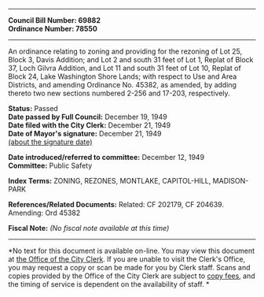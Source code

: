 * * * * *  
  
**Council Bill Number: [](#h0)[](#h2)69882**   
**Ordinance Number: 78550**  
  
* * * * *  
  
An ordinance relating to zoning and providing for the rezoning of Lot 25, Block 3, Davis Addition; and Lot 2 and south 31 feet of Lot 1, Replat of Block 37, Loch Gilvra Addition, and Lot 11 and south 31 feet of Lot 10, Replat of Block 24, Lake Washington Shore Lands; with respect to Use and Area Districts, and amending Ordinance No. 45382, as amended, by adding thereto two new sections numbered 2-256 and 17-203, respectively.  
  
**Status:** Passed   
**Date passed by Full Council:** December 19, 1949   
**Date filed with the City Clerk:** December 21, 1949   
**Date of Mayor's signature:** December 21, 1949   
[(about the signature date)](/~public/approvaldate.htm)   
  
  
**Date introduced/referred to committee:** December 12, 1949   
**Committee:** Public Safety   
  
**Index Terms:** ZONING, REZONES, MONTLAKE, CAPITOL-HILL, MADISON-PARK  
  
**References/Related Documents:** Related: CF 202179, CF 204639. Amending: Ord 45382  
  
**Fiscal Note:** *(No fiscal note available at this time)*  
  
* * * * *  
  
*No text for this document is available on-line. You may view this document at [the Office of the City Clerk](http://www.seattle.gov/leg/clerk/contactUs.htm). If you are unable to visit the Clerk's Office, you may request a copy or scan be made for you by Clerk staff. Scans and copies provided by the Office of the City Clerk are subject to [copy fees](http://clerk.seattle.gov/~public/clerkfees.htm), and the timing of service is dependent on the availability of staff. *  
  
  
